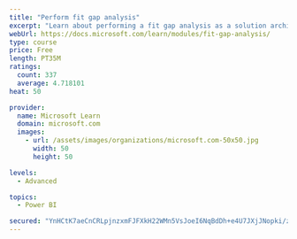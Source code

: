 ```yaml
---
title: "Perform fit gap analysis"
excerpt: "Learn about performing a fit gap analysis as a solution architect for Dynamics 365 and Microsoft Power Platform."
webUrl: https://docs.microsoft.com/learn/modules/fit-gap-analysis/
type: course
price: Free
length: PT35M
ratings:
  count: 337
  average: 4.718101
heat: 50

provider:
  name: Microsoft Learn
  domain: microsoft.com
  images:
    - url: /assets/images/organizations/microsoft.com-50x50.jpg
      width: 50
      height: 50

levels:
  - Advanced

topics:
  - Power BI

secured: "YnHCtK7aeCnCRLpjnzxmFJFXkH22WMn5VsJoeI6NqBdDh+e4U7JXjJNopki/z/jXryEaKb+Js0NXwxMM9HL+8QrBRMDoLtO3+hTWOt04GMvYq6+zx9FoTUgTluDx+3pL4DKacp2Aaq6EnO46m10O2PbCCCw/VLbspfo5AZFGT26K/0eZ+WHQddDNLCg4lKxhtImaNKGsJKMzqch4DC17/20p5kf98tOyA7ueHQgbQvlakKiZGKY7cBzOUKlPy2f7Kyvktbq7JDt3Fe/n9hpAUpMRGUB5ahYPbac3jNkbOyiuKMRBN8U8SUy7q8KrUjgvdluU2fW4eWJWAqIHcdVj8HznvQRAucSHQ6YkV/s98DLFoN9jxcY7RRXL3thWPaWmi6IwLU2Uf/93XfHcchq8DY2kVaU4kn1BjTz+/Kxc/j8=;hQ0sCTUvf/kqKCrRljXH4g=="
---
```



